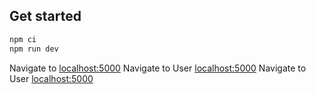## Get started

```bash
npm ci
npm run dev
```

Navigate to [localhost:5000](http://localhost:5000)
Navigate to User [localhost:5000](http://localhost:5000/user/)
Navigate to User [localhost:5000](http://localhost:5000/operator/)
